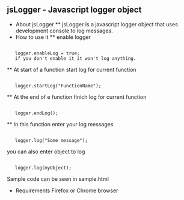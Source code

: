 jsLogger - Javascript logger object
-----------------------------------

* About jsLogger
** jsLogger is a javascript logger object that uses development console to log messages. 
* How to use it
** enable logger
<pre><code>
   logger.enableLog = true;
   if you don't enable it it won't log anything.
</code></pre>
** At start of a function start log for current function
<pre><code>
   logger.startLog("FunctionName");
</code></pre>
** At the end of e function finich log for current function
<pre><code>
   logger.endLog();
</code></pre>
** In this function enter your log messages
<pre><code>
   logger.log("Some message");
</code></pre>
   you can also enter object to log
<pre><code>
   logger.log(myObject);
</code></pre>
   Sample code can be seen in sample.html
* Requirements
  Firefox or Chrome browser